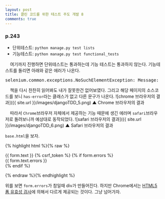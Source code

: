 ```yaml
---
layout: post
title: 클린 코드를 위한 테스트 주도 개발 8
comments: true
---
```

### **p.243**
* 단위테스트: `python manage.py test lists`
* 기능테스트: `python manage.py test functional_tests`

&nbsp;&nbsp;&nbsp; 여기까지 진행하면 단위테스트는 통과하는데 기능 테스트는 통과하지 않는다. 기능테스트를 돌리면 아래와 같은 에러가 나온다.
<pre>selenium.common.exceptions.NoSuchElementException: Message: no such element: Unable to locate element: {"method":"css selector","selector":".has-error"}</pre>

&nbsp;&nbsp;&nbsp; 책을 다시 찬찬히 읽어봐도 내가 잘못한건 없어보였다. 그리고 해당 페이지의 소스코드를 보니 `has-error`라는 클래스가 없고 다른 문구가 나온다.
![chrome 브라우저의 결과]({{ site.url }}/images/djangoTDD_5.png)
▲ Chrome 브라우저의 결과      

&nbsp;&nbsp;&nbsp; 따라서 `Chrome`브라우저 자체에서 제공하는 기능 때문에 생긴 에러며 `safari`브라우저로 돌려보니까 예상대로 동작되었다.
![safari 브라우저의 결과]({{ site.url }}/images/djangoTDD_6.png)
▲ Safari 브라우저의 결과      

`base.html`을 보자.

{% highlight html %}{% raw %}
  <form method="POST" action={% block form_action %}{% endblock %}>
      {{ form.text }}
      {% csrf_token %}
      {% if form.errors %}
          <div class="form-group has-error">
              <div class="help-block">{{ form.text.errors }}</div>
          </div>
      {% endif %}
  </form>
{% endraw %}{% endhighlight %}

위를 보면 `form.errors`가 참일때 div가 만들어진다. 하지만 Chrome에서는 [HTML5 폼 유효성 검사](https://melomano.wordpress.com/2013/11/28/html5-%ED%8F%BC-%EC%9C%A0%ED%9A%A8%EC%84%B1-%EA%B2%80%EC%82%AC/)에 의해서 다르게 제공되는 것이다. 그냥 넘어가자.
